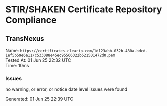 # STIR/SHAKEN Certificate Repository Compliance

## TransNexus

Name: `https://certificates.clearip.com/1d123abb-032b-480a-bdcd-1ef5b59e6a11/c533088e45ec95566322b521501472d0.pem`\
Tested At: 01 Jun 25 22:32 UTC\
Time: 10ms

### Issues

no warning, or error, or notice date level issues were found

Generated: 01 Jun 25 22:39 UTC